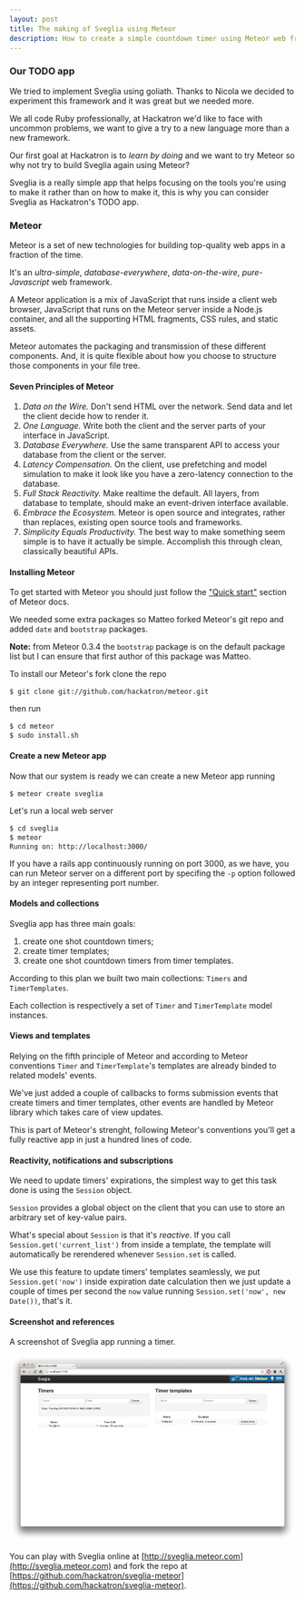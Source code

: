 ```yaml
---
layout: post
title: The making of Sveglia using Meteor
description: How to create a simple countdown timer using Meteor web framework
---
```


[quick_start]: http://docs.meteor.com/#quickstart

### Our TODO app

We tried to implement Sveglia using goliath. Thanks to Nicola we decided to experiment this framework and it was great but we needed more.

We all code Ruby professionally, at Hackatron we'd like to face with uncommon problems, we want to give a try to a new language more than a new framework.

Our first goal at Hackatron is to *learn by doing* and we want to try Meteor so why not try to build Sveglia again using Meteor?

Sveglia is a really simple app that helps focusing on the tools you're using to make it rather than on how to make it, this is why you can consider Sveglia as Hackatron's TODO app.

### Meteor

Meteor is a set of new technologies for building top-quality web apps in a fraction of the time.

It's an *ultra-simple*, *database-everywhere*, *data-on-the-wire*, *pure-Javascript* web framework.

A Meteor application is a mix of JavaScript that runs inside a client web browser, JavaScript that runs on the Meteor server inside a Node.js container, and all the supporting HTML fragments, CSS rules, and static assets.

Meteor automates the packaging and transmission of these different components. And, it is quite flexible about how you choose to structure those components in your file tree.

#### Seven Principles of Meteor

1. *Data on the Wire.* Don't send HTML over the network. Send data and let the client decide how to render it.
1. *One Language.* Write both the client and the server parts of your interface in JavaScript.
1. *Database Everywhere.* Use the same transparent API to access your database from the client or the server.
1. *Latency Compensation.* On the client, use prefetching and model simulation to make it look like you have a zero-latency connection to the database.
1. *Full Stack Reactivity.* Make realtime the default. All layers, from database to template, should make an event-driven interface available.
1. *Embrace the Ecosystem.* Meteor is open source and integrates, rather than replaces, existing open source tools and frameworks.
1. *Simplicity Equals Productivity.* The best way to make something seem simple is to have it actually be simple. Accomplish this through clean, classically beautiful APIs.

#### Installing Meteor

To get started with Meteor you should just follow the ["Quick start"][quick_start] section of Meteor docs.

We needed some extra packages so Matteo forked Meteor's git repo and added `date` and `bootstrap` packages.

**Note:** from Meteor 0.3.4 the `bootstrap` package is on the default package list but I can ensure that first author of this package was Matteo.

To install our Meteor's fork clone the repo

    $ git clone git://github.com/hackatron/meteor.git

then run

    $ cd meteor
    $ sudo install.sh

#### Create a new Meteor app

Now that our system is ready we can create a new Meteor app running

    $ meteor create sveglia

Let's run a local web server

    $ cd sveglia
    $ meteor
    Running on: http://localhost:3000/

If you have a rails app continuously running on port 3000, as we have, you can run Meteor server on a different port by specifing the `-p` option followed by an integer representing port number.

#### Models and collections

Sveglia app has three main goals:

1. create one shot countdown timers;
1. create timer templates;
1. create one shot countdown timers from timer templates.

According to this plan we built two main collections: `Timers` and `TimerTemplates`.

Each collection is respectively a set of `Timer` and `TimerTemplate` model instances.

#### Views and templates

Relying on the fifth principle of Meteor and according to Meteor conventions `Timer` and `TimerTemplate`'s templates are already binded to related models' events.

We've just added a couple of callbacks to forms submission events that create timers and timer templates, other events are handled by Meteor library which takes care of view updates.

This is part of Meteor's strenght, following Meteor's conventions you'll get a fully reactive app in just a hundred lines of code.

#### Reactivity, notifications and subscriptions

We need to update timers' expirations, the simplest way to get this task done is using the `Session` object.

`Session` provides a global object on the client that you can use to store an arbitrary set of key-value pairs.

What's special about `Session` is that it's *reactive*. If you call `Session.get('current_list')` from inside a template, the template will automatically be rerendered whenever `Session.set` is called.

We use this feature to update timers' templates seamlessly, we put `Session.get('now')` inside expiration date calculation then we just update a couple of times per second the `now` value running `Session.set('now', new Date())`, that's it.

#### Screenshot and references

A screenshot of Sveglia app running a timer.

![Sveglia screenshot](/images/timer_template_instance.png)

You can play with Sveglia online at [http://sveglia.meteor.com](http://sveglia.meteor.com) and fork the repo at [https://github.com/hackatron/sveglia-meteor](https://github.com/hackatron/sveglia-meteor).